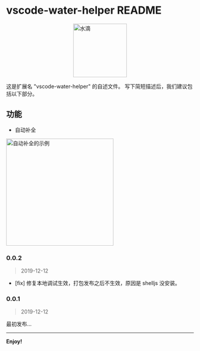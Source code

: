 # vscode-water-helper README

<img src="https://static2.evente.cn/static/img/water.png" alt="水滴" style="margin: 0 auto; display: block; width: 144px;" />

这是扩展名 "vscode-water-helper" 的自述文件。 写下简短描述后，我们建议包括以下部分。

## 功能

- 自动补全


<img src="https://static2.evente.cn/static/img/water.gif" alt="自动补全的示例" style="display: block; width: 288px;" />


### 0.0.2

> 2019-12-12

- [fix] 修复本地调试生效，打包发布之后不生效，原因是 shelljs 没安装。


### 0.0.1

> 2019-12-12

最初发布...

-----------------------------------------------------------------------------------------------------------

**Enjoy!**
